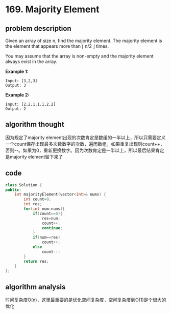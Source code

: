# 169. Majority Element

## problem description

Given an array of size n, find the majority element. The majority element is the element that appears more than ⌊ n/2 ⌋ times.

You may assume that the array is non-empty and the majority element always exist in the array.

**Example 1:**

```text
Input: [3,2,3]
Output: 3
```

**Example 2:**

```text
Input: [2,2,1,1,1,2,2]
Output: 2
```

## algorithm thought

因为规定了majority element出现的次数肯定是数组的一半以上，所以只需要定义一个count保存出现最多次数数字的次数，遍历数组，如果重复出现则count++，否则--。如果为0，重新更换数字。因为次数肯定是一半以上，所以最后结果肯定是majority element留下来了

## code

```cpp
class Solution {
public:
    int majorityElement(vector<int>& nums) {
        int count=0;
        int res;
        for(int num:nums){
            if(count==0){
                res=num;
                count++;
                continue;
            }
            if(num==res)
                count++;
            else
                count--;
        }
        return res;
    }
};
```

## algorithm analysis

时间复杂度O\(n\)，这里最重要的是优化空间复杂度，空间复杂度到O\(1\)是个很大的优化

